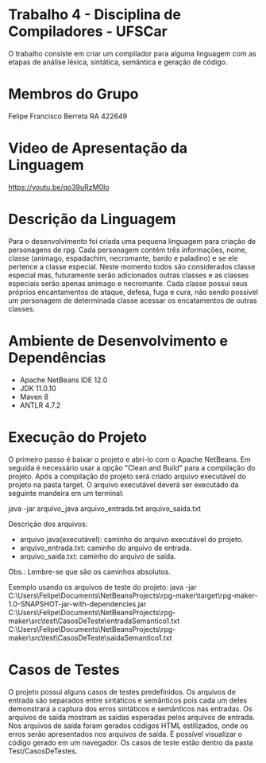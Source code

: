 # Trabalho 4 - Disciplina de Compiladores - UFSCar
O trabalho consiste em criar um compilador para alguma linguagem com as etapas de análise léxica, sintática, semântica e geração de código. 

# Membros do Grupo
Felipe Francisco Berreta RA 422649

# Video de Apresentação da Linguagem
https://youtu.be/qo39uRzM0Io

# Descrição da Linguagem
Para o desenvolvimento foi criada uma pequena linguagem para criação de personagens de rpg. Cada personagem contém três informações, nome, classe (animago, espadachim, necromante, bardo e paladino) e se ele pertence a classe especial. Neste momento todos são considerados classe especial mas, futuramente serão adicionados outras classes e as classes especiais serão apenas animago e necromante. Cada classe possui seus próprios encantamentos de ataque, defesa, fuga e cura, não sendo possível um personagem de determinada classe acessar os encatamentos de outras classes.

# Ambiente de Desenvolvimento e Dependências
* Apache NetBeans IDE 12.0
* JDK 11.0.10
* Maven 8
* ANTLR 4.7.2

# Execução do Projeto
O primeiro passo é baixar o projeto e abri-lo com o Apache NetBeans. Em seguida é necessário usar a opção "Clean and Build" para a compilação do projeto.
Após a compilação do projeto será criado arquivo executável do projeto na pasta target. O arquivo executável deverá ser executádo da seguinte mandeira em um terminal: 

java -jar arquivo_java arquivo_entrada.txt arquivo_saida.txt

Descrição dos arquivos:
* arquivo java(executável): caminho do arquivo executável do projeto.
* arquivo_entrada.txt: caminho do arquivo de entrada.
* arquivo_saida.txt: caminho do arquivo de saída.

Obs.: Lembre-se que são os caminhos absolutos.

Exemplo usando os arquivos de teste do projeto: 
java -jar C:\Users\Felipe\Documents\NetBeansProjects\rpg-maker\target\rpg-maker-1.0-SNAPSHOT-jar-with-dependencies.jar C:\Users\Felipe\Documents\NetBeansProjects\rpg-maker\src\test\CasosDeTeste\entradaSemantico1.txt C:\Users\Felipe\Documents\NetBeansProjects\rpg-maker\src\test\CasosDeTeste\saidaSemantico1.txt

# Casos de Testes
O projeto possui alguns casos de testes predefinidos. Os arquivos de entrada são separados entre sintáticos e semânticos pois cada um deles demonstrará a captura dos erros sintáticos e semânticos nas entradas. Os arquivos de saída mostram as saídas esperadas pelos arquivos de entrada. Nos arquivos de saída foram gerados códigos HTML estilizados, onde os erros serão apresentados nos arquivos de saída. É possível visualizar o código gerado em um navegador.
Os casos de teste estão dentro da pasta Test/CasosDeTestes.

